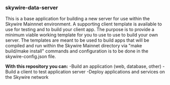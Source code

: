 ### skywire-data-server
This is a base application for building a new server for use within the Skywire Mainnnet environment.
A supporting client template is available to use for testing and to build your client app. The purpose is to provide a minimum 
viable working template for you to use to use to build your own server. The templates are meant to be used to build apps that will be compiled and run within the Skywire Mainnet directory via "make build/make install" commands and configuration is to be done in the skywire-config.json file.

**With  this repository you can:**
-Build an application (web, database, other)
-Build a client to test application server
-Deploy applications and services on the Skywire network